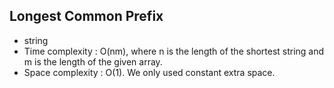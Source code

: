 ## Longest Common Prefix

* string
* Time complexity : O(nm), where n is the length of the shortest string and m is the length of the given array.
* Space complexity : O(1). We only used constant extra space.